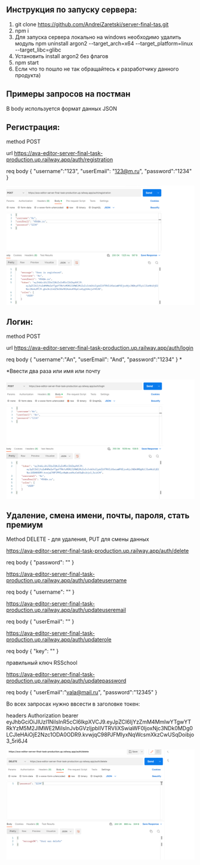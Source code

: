 ## Инструкция по запуску сервера:

1. git clone https://github.com/AndreiZaretski/server-final-tas.git
2. npm i
3. Для запуска сервера локально на windows необходимо удалить модуль npm uninstall argon2 --target_arch=x64 --target_platform=linux --target_libc=glibc
4. Установить install argon2 без флагов
5. npm start
6. Если что то пошло не так обращайтесь к разработчику данного продукта)


## Примеры запросов на постман

В body используется формат данных JSON

## Регистрация:

method POST

url https://ava-editor-server-final-task-production.up.railway.app/auth/registration

req body {
"username":"123",
"userEmail": "123@m.ru",
"password":"1234"
}

 

![Image alt](https://github.com/AndreiZaretski/server-final-tas/raw/master/src/registration.png)


## Логин:

method POST

url https://ava-editor-server-final-task-production.up.railway.app/auth/login

req body {
"username":"An",
"userEmail": "And",
"password":"1234"
} *

*Ввести два раза или имя или почту

![Image alt](https://github.com/AndreiZaretski/server-final-tas/raw/master/src/login.png)

## Удаление, смена имени, почты, пароля, стать премиум

Method DELETE - для удаления,
PUT для смены данных

https://ava-editor-server-final-task-production.up.railway.app/auth/delete

req body {
  "password": ""
  }

https://ava-editor-server-final-task-production.up.railway.app/auth/updateusername

req body {
    "username": ""
}

https://ava-editor-server-final-task-production.up.railway.app/auth/updateuseremail

req body {
    "userEmail": ""
}

https://ava-editor-server-final-task-production.up.railway.app/auth/updaterole

req body  {
    "key": ""
}

правильный ключ RSSchool

https://ava-editor-server-final-task-production.up.railway.app/auth/updatepassword

req body {
"userEmail":"vala@mail.ru",
"password":"12345"
}

Во всех запросах нужно ввсести в заголовке токен:

headers Authorization   bearer eyJhbGciOiJIUzI1NiIsInR5cCI6IkpXVCJ9.eyJpZCI6IjYzZmM4MmIwYTgwYTRkYzM5M2JlMWE2MiIsInJvbGVzIjpbIlVTRVIiXSwiaWF0IjoxNjc3NDk0MDg0LCJleHAiOjE2Nzc1ODA0ODR9.kvwjqC98PJFMIyxNqWcsmXkzCwUSqDoibjo3_5ri6J4

![Image alt](https://github.com/AndreiZaretski/server-final-tas/raw/master/src/delete.png)